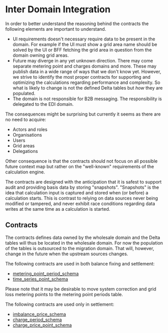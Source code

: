 # Inter Domain Integration

In order to better understand the reasoning behind the contracts the following elements are important to understand.

- UI requirements doesn't necessary require data to be present in the domain. For example if the UI must show a grid area name
should be solved by the UI or BFF fetching the grid area in question from the domain owning grid areas.
- Future may diverge in any yet unknown direction. There may come separate metering point and charges domains and more.
These may publish data in a wide range of ways that we don't know yet. However, we strive to identify the most proper
contracts for supporting and optimizing the calculations regarding performance and complexity. So what is likely to
change is not the defined Delta tables but _how_ they are populated.
- The domain is not responsible for B2B messaging. The responsibility is
delegated to the EDI domain.

The consequences might be surprising but currently it seems as there are no
need to acquire:

- Actors and roles
- Organisations
- Users
- Grid areas
- Delegations

Other consequence is that the contracts should not focus on all possible future context map but rather on the "well-known" requirements of the calculation engine.

The contracts are designed with the anticipation that it is safest to support audit and providing basis data by storing "snapshots". "Snapshots" is the idea that calculation input is captured and stored when (or before) a calculation starts. This is contrast to relying on data sources never being modified or tampered, and never exhibit race conditions regarding data writes at the same time as a calculation is started.

## Contracts

The contracts defines data owned by the wholesale domain and the Delta tables will thus be located in the wholesale domain.
For now the population of the tables is outsourced to the migration domain. That will, however, change in the future
when the upstream sources changes.

The following contracts are used in both balance fixing and settlement:

- [metering_point_period_schema](metering-point-period-schema.py)
- [time_series_point_schema](time-series-point-schema.py)

Please note that it may be desirable to move system correction and grid loss metering points to the metering point periods table.

The following contracts are used only in settlement:

- [imbalance_price_schema](imbalance-price-schema.py)
- [charge_period_schema](charge-period-schema.py)
- [charge_price_point_schema](charge-price-point-schema.py)
